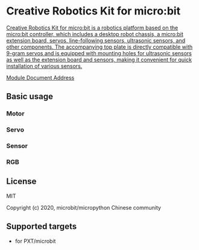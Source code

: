 # Creative Robotics Kit for micro:bit
[Creative Robotics Kit for micro:bit is a robotics platform based on the micro:bit controller, which includes a desktop robot chassis, a micro:bit extension board, servos, line-following sensors, ultrasonic sensors, and other components. The accompanying top plate is directly compatible with 9-gram servos and is equipped with mounting holes for ultrasonic sensors as well as the extension board and sensors, making it convenient for quick installation of various sensors.](https://www.dfrobot.com/)

[Module Document Address]()

## Basic usage

### Motor

### Servo

### Sensor

### RGB

## License

MIT

Copyright (c) 2020, microbit/micropython Chinese community  

## Supported targets

* for PXT/microbit


